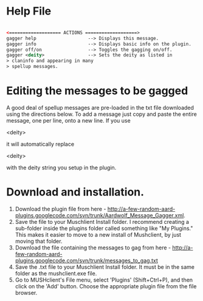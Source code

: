 # Help File #
```xml

<=================== ACTIONS ===================>
gagger help                   --> Displays this message.
gagger info                   --> Displays basic info on the plugin.
gagger off/on                 --> Toggles the gagging on/off.
gagger <deity>                --> Sets the deity as listed in
> claninfo and appearing in many
> spellup messages.

```

# Editing the messages to be gagged #
A good deal of spellup messages are pre-loaded in the txt file downloaded using the directions below.  To add a message just copy and paste the entire message, one per line, onto a new line.  If you use 

&lt;deity&gt;

 it will automatically replace 

&lt;deity&gt;

 with the deity string you setup in the plugin.

# Download and installation. #
  1. Download the plugin file from here - http://a-few-random-aard-plugins.googlecode.com/svn/trunk/Aardwolf_Message_Gagger.xml.
  1. Save the file to your Muschlient Install folder.  I recommend creating a sub-folder inside the plugins folder called something like "My Plugins." This makes it easier to move to a new install of Mushclient, by just moving that folder.
  1. Download the file containing the messages to gag from here - http://a-few-random-aard-plugins.googlecode.com/svn/trunk/messages_to_gag.txt
  1. Save the .txt file to your Muschlient Install folder.  It must be in the same folder as the mushclient.exe file.
  1. Go to MUSHclient's File menu, select 'Plugins' (Shift+Ctrl+P), and then click on the 'Add' button. Choose the appropriate plugin file from the file browser.